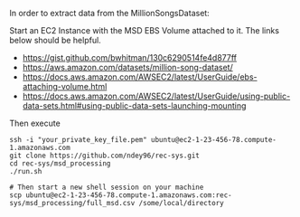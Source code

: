 In order to extract data from the MillionSongsDataset:

Start an EC2 Instance with the MSD EBS Volume attached to it. The links below should be helpful.
- https://gist.github.com/bwhitman/130c6290514fe4d877ff
- https://aws.amazon.com/datasets/million-song-dataset/
- https://docs.aws.amazon.com/AWSEC2/latest/UserGuide/ebs-attaching-volume.html
- https://docs.aws.amazon.com/AWSEC2/latest/UserGuide/using-public-data-sets.html#using-public-data-sets-launching-mounting

Then execute 
```
ssh -i "your_private_key_file.pem" ubuntu@ec2-1-23-456-78.compute-1.amazonaws.com
git clone https://github.com/ndey96/rec-sys.git
cd rec-sys/msd_processing
./run.sh

# Then start a new shell session on your machine
scp ubuntu@ec2-1-23-456-78.compute-1.amazonaws.com:rec-sys/msd_processing/full_msd.csv /some/local/directory
```